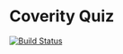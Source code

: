 # Coverity Quiz

[![Build Status](https://travis-ci.com/srz-zumix/coverity_quiz.svg?branch=master)](https://travis-ci.com/srz-zumix/coverity_quiz)
